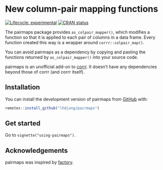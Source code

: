 
<!-- README.md is generated from README.Rmd. Please edit that file -->

# New column-pair mapping functions

<!-- badges: start -->

[![Lifecycle:
experimental](https://img.shields.io/badge/lifecycle-experimental-orange.svg)](https://lifecycle.r-lib.org/articles/stages.html#experimental)
[![CRAN
status](https://www.r-pkg.org/badges/version/pairmaps)](https://CRAN.R-project.org/package=pairmaps)

<!-- badges: end -->

The pairmaps package provides `as_colpair_mapper()`, which modifies a
function so that it is applied to each pair of columns in a data frame.
Every function created this way is a wrapper around
`corrr::colpair_map()`.

You can avoid pairmaps as a dependency by copying and pasting the
functions returned by `as_colpair_mapper()` into your source code.

pairmaps is an unofficial add-on to
[corrr](https://corrr.tidymodels.org/). It doesn’t have any dependencies
beyond those of corrr (and corrr itself).

## Installation

You can install the development version of pairmaps from
[GitHub](https://github.com/) with:

``` r
remotes::install_github("lhdjung/pairmaps")
```

## Get started

Go to `vignette("using-pairmaps")`.

## Acknowledgements

pairmaps was inspired by
[factory](https://github.com/jonthegeek/factory).
